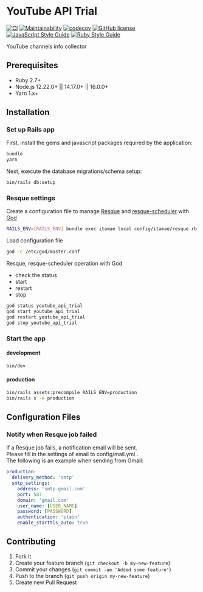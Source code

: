 # YouTube API Trial

[![CI](https://github.com/mishina2228/youtube-api-trial/workflows/ci/badge.svg)](https://github.com/mishina2228/youtube-api-trial/actions)
[![Maintainability](https://api.codeclimate.com/v1/badges/b80a05b702d4a8ee5b13/maintainability)](https://codeclimate.com/github/mishina2228/youtube-api-trial/maintainability)
[![codecov](https://codecov.io/gh/mishina2228/youtube-api-trial/branch/master/graph/badge.svg)](https://codecov.io/gh/mishina2228/youtube-api-trial)
[![GitHub license](https://img.shields.io/github/license/mishina2228/youtube-api-trial)](https://github.com/mishina2228/youtube-api-trial/blob/master/LICENSE)
[![JavaScript Style Guide](https://img.shields.io/badge/code_style-standard-brightgreen.svg)](https://standardjs.com)
[![Ruby Style Guide](https://img.shields.io/badge/code_style-rubocop-brightgreen.svg)](https://github.com/rubocop/rubocop)

YouTube channels info collector

## Prerequisites

- Ruby 2.7+
- Node.js 12.22.0+ || 14.17.0+ || 16.0.0+
- Yarn 1.x+

## Installation

### Set up Rails app

First, install the gems and javascript packages required by the application:

```sh
bundle
yarn
```

Next, execute the database migrations/schema setup:

```sh
bin/rails db:setup
```

### Resque settings

Create a configuration file to manage [Resque](https://github.com/resque/resque)
and [resque-scheduler](https://github.com/resque/resque-scheduler)
with [God](http://godrb.com/)

```sh
RAILS_ENV=[RAILS_ENV] bundle exec itamae local config/itamae/resque.rb
```

Load configuration file

```sh
god -c /etc/god/master.conf
```

Resque, resque-scheduler operation with God

- check the status
- start
- restart
- stop

```sh
god status youtube_api_trial
god start youtube_api_trial
god restart youtube_api_trial
god stop youtube_api_trial
```

### Start the app

#### development

```sh
bin/dev
```

#### production

```sh
bin/rails assets:precompile RAILS_ENV=production
bin/rails s -e production
```

## Configuration Files

### Notify when Resque job failed

If a Resque job fails, a notification email will be sent.  
Please fill in the settings of email to config/mail.yml .  
The following is an example when sending from Gmail:

```yml
production:
  delivery_method: 'smtp'
  smtp_settings:
    address: 'smtp.gmail.com'
    port: 587
    domain: 'gmail.com'
    user_name: [USER_NAME]
    password: [PASSWORD]
    authentication: 'plain'
    enable_starttls_auto: true
```

## Contributing

1. Fork it
2. Create your feature branch (`git checkout -b my-new-feature`)
3. Commit your changes (`git commit -am 'Added some feature'`)
4. Push to the branch (`git push origin my-new-feature`)
5. Create new Pull Request
